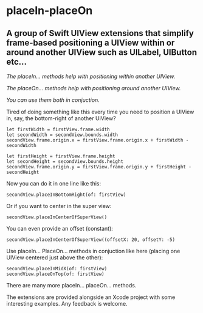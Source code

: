 # placeIn-placeOn


## A group of Swift UIView extensions that simplify frame-based positioning a UIView within or around another UIView such as UILabel, UIButton etc...
*The placeIn... methods help with positioning within another UIView.*

*The placeOn... methods help with positioning around another UIView.*

*You can use them both in conjuction.*

Tired of doing something like this every time you need to position a UIView in, say, the bottom-right of another UIView?
~~~~
let firstWidth = firstView.frame.width
let secondWidth = secondView.bounds.width
secondView.frame.origin.x = firstView.frame.origin.x + firstWidth - secondWidth

let firstHeight = firstView.frame.height
let secondHeight = secondView.bounds.height
secondView.frame.origin.y = firstView.frame.origin.y + firstHeight - secondHeight
~~~~
     
Now you can do it in one line like this:
~~~~
secondView.placeInBottomRight(of: firstView)
~~~~

Or if you want to center in the super view:
~~~~
secondView.placeInCenterOfSuperView()
~~~~

You can even provide an offset (constant):
~~~~
secondView.placeInCenterOfSuperView((offsetX: 20, offsetY: -5)
~~~~

Use placeIn... PlaceOn... methods in conjuction like here (placing one UIView centered just above the other):
~~~~
secondView.placeInMidX(of: firstView)
secondView.placeOnTop(of: firstView)
~~~~

There are many more placeIn... placeOn... methods.

The extensions are provided alongside an Xcode project with some interesting examples.
Any feedback is welcome.
